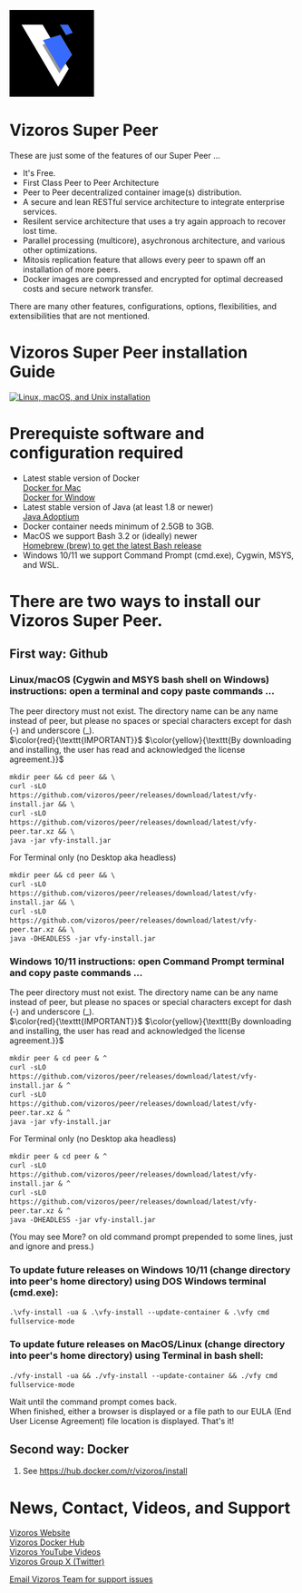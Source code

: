 ![](images/vizoros-logo-smaller.png)
# Vizoros Super Peer
These are just some of the features of our Super Peer ...
+ It's Free.
+ First Class Peer to Peer Architecture
+ Peer to Peer decentralized container image(s) distribution. 
+ A secure and lean RESTful service architecture to integrate enterprise services.
+ Resilent service architecture that uses a try again approach to recover lost time.
+ Parallel processing (multicore), asychronous architecture, and various other optimizations.
+ Mitosis replication feature that allows every peer to spawn off an installation of more peers.
+ Docker images are compressed and encrypted for optimal decreased costs and secure network transfer.

There are many other features, configurations, options, flexibilities, and extensibilities that are not mentioned.

# Vizoros Super Peer installation Guide #
[![Linux, macOS, and Unix installation](http://img.youtube.com/vi/PLMN16Le5tFXFNXN166K8NJr7pbW9T_X6H/0.jpg)](http://www.youtube.com/watch?v=PLMN16Le5tFXFNXN166K8NJr7pbW9T_X6H)


# Prerequiste software and configuration required
- Latest stable version of Docker<br>
  [Docker for Mac](https://docs.docker.com/desktop/install/mac-install/)<br>
  [Docker for Window](https://docs.docker.com/desktop/install/windows-install/)<br>
- Latest stable version of Java (at least 1.8 or newer)<br>
  [Java Adoptium](https://adoptium.net/temurin/releases/)<br>
- Docker container needs minimum of 2.5GB to 3GB.  
- MacOS we support Bash 3.2 or (ideally) newer<br>
  [Homebrew (brew) to get the latest Bash release](https://brew.sh/)<br>
- Windows 10/11 we support Command Prompt (cmd.exe), Cygwin, MSYS, and WSL.

# There are two ways to install our Vizoros Super Peer.

## First way: Github 
### Linux/macOS (Cygwin and MSYS bash shell on Windows) instructions: open a terminal and copy paste commands ...
The peer directory must not exist. 
The directory name can be any name instead of peer, but please no spaces or special characters except for dash (-) and underscore (_).<br>
$\color{red}{\texttt{IMPORTANT}}$
$\color{yellow}{\texttt{By downloading and installing, the user has read and acknowledged the license agreement.}}$
```
mkdir peer && cd peer && \
curl -sLO https://github.com/vizoros/peer/releases/download/latest/vfy-install.jar && \
curl -sLO https://github.com/vizoros/peer/releases/download/latest/vfy-peer.tar.xz && \
java -jar vfy-install.jar
```
For Terminal only (no Desktop aka headless)
```
mkdir peer && cd peer && \
curl -sLO https://github.com/vizoros/peer/releases/download/latest/vfy-install.jar && \
curl -sLO https://github.com/vizoros/peer/releases/download/latest/vfy-peer.tar.xz && \
java -DHEADLESS -jar vfy-install.jar
```
### Windows 10/11 instructions: open Command Prompt terminal and copy paste commands ...
The peer directory must not exist.
The directory name can be any name instead of peer, but please no spaces or special characters except for dash (-) and underscore (_).<br>
$\color{red}{\texttt{IMPORTANT}}$
$\color{yellow}{\texttt{By downloading and installing, the user has read and acknowledged the license agreement.}}$
```
mkdir peer & cd peer & ^
curl -sLO https://github.com/vizoros/peer/releases/download/latest/vfy-install.jar & ^
curl -sLO https://github.com/vizoros/peer/releases/download/latest/vfy-peer.tar.xz & ^
java -jar vfy-install.jar
```
For Terminal only (no Desktop aka headless)
```
mkdir peer & cd peer & ^
curl -sLO https://github.com/vizoros/peer/releases/download/latest/vfy-install.jar & ^
curl -sLO https://github.com/vizoros/peer/releases/download/latest/vfy-peer.tar.xz & ^
java -DHEADLESS -jar vfy-install.jar
```
(You may see More? on old command prompt prepended to some lines, just and ignore and press.)
### To update future releases on Windows 10/11 (change directory into peer's home directory) using DOS Windows terminal (cmd.exe):
```
.\vfy-install -ua & .\vfy-install --update-container & .\vfy cmd fullservice-mode
```
### To update future releases on MacOS/Linux (change directory into peer's home directory) using Terminal in bash shell:
```
./vfy-install -ua && ./vfy-install --update-container && ./vfy cmd fullservice-mode
```
Wait until the command prompt comes back.  
When finished, either a browser is displayed or a file path to our EULA (End User License Agreement) file location is displayed.
That's it!

## Second way: Docker
1. See https://hub.docker.com/r/vizoros/install

# News, Contact, Videos, and Support
[Vizoros Website](https://bit.ly/vzos-website)<br>
[Vizoros Docker Hub](https://bit.ly/vzos-docker)<br>
[Vizoros YouTube Videos](https://bit.ly/vzos-youtube)<br>
[Vizoros Group X (Twitter)](https://bit.ly/vzos-twitter)<br>

[Email Vizoros Team for support issues](mailto:vizoros.issues@gmail.com?subject=[Super%20Peer]%20GitHub%20Instructions)
